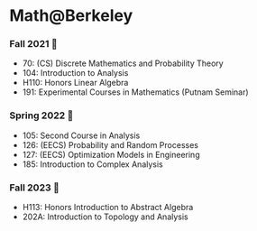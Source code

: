 # Math@Berkeley

### Fall 2021 🍂
- 70: (CS) Discrete Mathematics and Probability Theory
- 104: Introduction to Analysis
- H110: Honors Linear Algebra
- 191: Experimental Courses in Mathematics (Putnam Seminar)

### Spring 2022 🍃
- 105: Second Course in Analysis
- 126: (EECS) Probability and Random Processes
- 127: (EECS) Optimization Models in Engineering
- 185: Introduction to Complex Analysis

### Fall 2023 🍂
- H113: Honors Introduction to Abstract Algebra
- 202A: Introduction to Topology and Analysis
